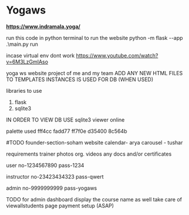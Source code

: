 # Yogaws

****https://www.indramala.yoga/****

run this code in python terminal to run the website
python -m flask --app .\main.py run

incase virtual env dont work
https://www.youtube.com/watch?v=6M3LzGmIAso


yoga ws website project of me and my team 
ADD ANY NEW HTML FILES TO TEMPLATES
INSTANCES IS USED FOR DB (WHEN USED)

libraries to use
1. flask
2. sqlite3

IN ORDER TO VIEW DB USE sqlite3 viewer online

palette used
fff4cc
fadd77
ff7f0e
d35400
8c564b

#TODO
founder-section-soham
website calendar- arya
carousel - tushar

requirements
trainer photos
org. videos
any docs and/or certificates

user
no-1234567890
pass-1234

instructor
no-23423434323
pass-qwert

admin
no-9999999999
pass-yogaws

TODO
for admin dashboard display the course name as well
take care of viewallstudents page
payment setup (ASAP)